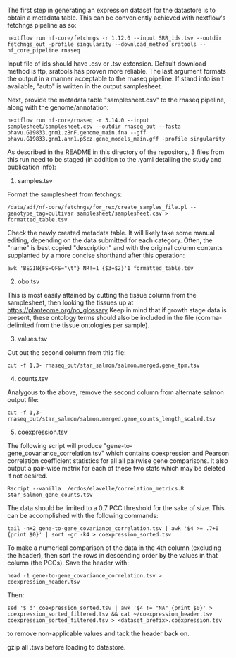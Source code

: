 The first step in generating an expression dataset for the datastore is to obtain a metadata table. This can be conveniently achieved with nextflow's fetchngs pipeline as so:

```
nextflow run nf-core/fetchngs -r 1.12.0 --input SRR_ids.tsv --outdir fetchngs_out -profile singularity --download_method sratools --nf_core_pipeline rnaseq
```

Input file of ids should have .csv or .tsv extension. Default download method is ftp, sratools has proven more reliable. The last argument formats the output in a manner acceptable to the rnaseq pipeline. If stand info isn't available, "auto" is written in the output samplesheet. 

Next, provide the metadata table "samplesheet.csv" to the rnaseq pipeline, along with the genome/annotation:

```
nextflow run nf-core/rnaseq -r 3.14.0 --input samplesheet/samplesheet.csv --outdir rnaseq_out --fasta phavu.G19833.gnm1.zBnF.genome_main.fna --gff phavu.G19833.gnm1.ann1.pScz.gene_models_main.gff -profile singularity
```

As described in the README in this directory of the repository, 3 files from this run need to be staged (in addition to the .yaml detailing the study and publication info):

1) samples.tsv

Format the samplesheet from fetchngs:
```
/data/adf/nf-core/fetchngs/for_rex/create_samples_file.pl --genotype_tag=cultivar samplesheet/samplesheet.csv > formatted_table.tsv
```
Check the newly created metadata table. It will likely take some manual editing, depending on the data submitted for each category. Often, the "name" is best copied "description" and with the original column contents supplanted by a more concise shorthand after this operation:
```
awk 'BEGIN{FS=OFS="\t"} NR!=1 {$3=$2}'1 formatted_table.tsv
```

2) obo.tsv
   
This is most easily attained by cutting the tissue column from the samplesheet, then looking the tissues up at https://planteome.org/po_glossary
Keep in mind that if growth stage data is present, these ontology terms should also be included in the file (comma-delimited from the tissue ontologies per sample).

3) values.tsv

Cut out the second column from this file:
```
cut -f 1,3- rnaseq_out/star_salmon/salmon.merged.gene_tpm.tsv 
```
4) counts.tsv

Analygous to the above, remove the second column from alternate salmon output file:
```
cut -f 1,3- rnaseq_out/star_salmon/salmon.merged.gene_counts_length_scaled.tsv
```
5) coexpression.tsv

The following script will produce "gene-to-gene_covariance_correlation.tsv" which contains coexpression and Pearson correlation coefficient statistics for all all pairwise gene comparisons. It also output a pair-wise matrix for each of these two stats which may be deleted if not desired. 
```
Rscript --vanilla  /erdos/elavelle/correlation_metrics.R star_salmon_gene_counts.tsv
```
The data should be limited to a 0.7 PCC threshold for the sake of size. This can be accomplished with the following commands:
```
tail -n+2 gene-to-gene_covariance_correlation.tsv | awk '$4 >= .7+0 {print $0}' | sort -gr -k4 > coexpression_sorted.tsv
```
To make a numerical comparison of the data in the 4th column (excluding the header), then sort the rows in descending order by the values in that column (the PCCs). Save the header with:
```
head -1 gene-to-gene_covariance_correlation.tsv > coexpression_header.tsv
```
Then:

```
sed '$ d' coexpression_sorted.tsv | awk '$4 != "NA" {print $0}' > coexpression_sorted_filtered.tsv && cat ~/coexpression_header.tsv coexpression_sorted_filtered.tsv > <dataset_prefix>.coexpression.tsv 
```
to remove non-applicable values and tack the header back on.

gzip all .tsvs before loading to datastore.
